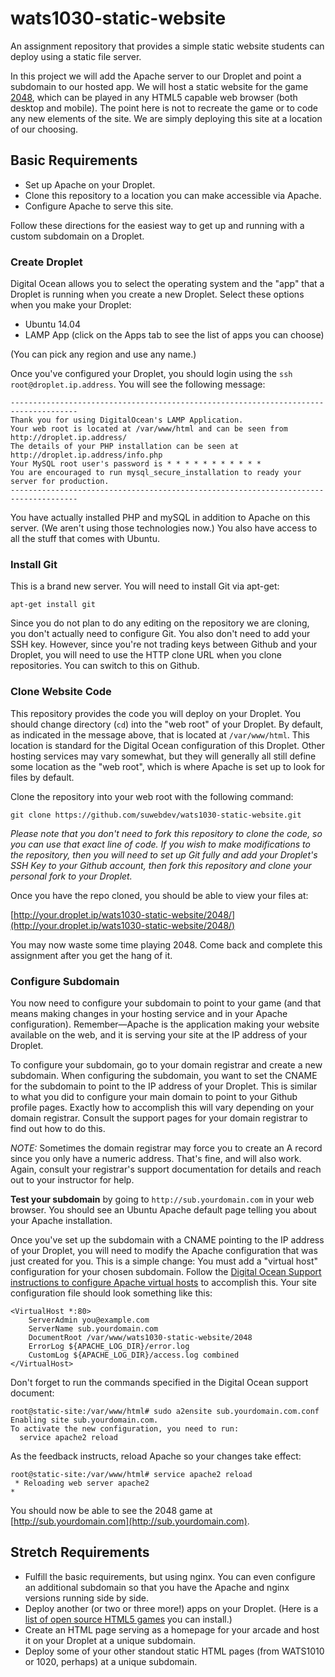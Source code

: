 # wats1030-static-website
An assignment repository that provides a simple static website students can deploy using a static file server.

In this project we will add the Apache server to our Droplet and point a subdomain to our hosted app. We will host a static website for the game [2048](https://github.com/gabrielecirulli/2048), which can be played in any HTML5 capable web browser (both desktop and mobile). The point here is not to recreate the game or to code any new elements of the site. We are simply deploying this site at a location of our choosing.

## Basic Requirements

* Set up Apache on your Droplet.
* Clone this repository to a location you can make accessible via Apache.
* Configure Apache to serve this site.

Follow these directions for the easiest way to get up and running with a custom subdomain on a Droplet. 

### Create Droplet
Digital Ocean allows you to select the operating system and the "app" that a Droplet is running when you create a new Droplet. Select these options when you make your Droplet:

* Ubuntu 14.04
* LAMP App (click on the Apps tab to see the list of apps you can choose)

(You can pick any region and use any name.)

Once you've configured your Droplet, you should login using the `ssh root@droplet.ip.address`. You will see the following message:

```
-------------------------------------------------------------------------------------
Thank you for using DigitalOcean's LAMP Application.
Your web root is located at /var/www/html and can be seen from http://droplet.ip.address/
The details of your PHP installation can be seen at http://droplet.ip.address/info.php
Your MySQL root user's password is * * * * * * * * * * *
You are encouraged to run mysql_secure_installation to ready your server for production.
-------------------------------------------------------------------------------------
```

You have actually installed PHP and mySQL in addition to Apache on this server. (We aren't using those technologies now.) You also have access to all the stuff that comes with Ubuntu.

### Install Git
This is a brand new server. You will need to install Git via apt-get:

`apt-get install git`

Since you do not plan to do any editing on the repository we are cloning, you don't actually need to configure Git. You also don't need to add your SSH key. However, since you're not trading keys between Github and your Droplet, you will need to use the HTTP clone URL when you clone repositories. You can switch to this on Github.

### Clone Website Code
This repository provides the code you will deploy on your Droplet. You should change directory (`cd`) into the "web root" of your Droplet. By default, as indicated in the message above, that is located at `/var/www/html`. This location is standard for the Digital Ocean configuration of this Droplet. Other hosting services may vary somewhat, but they will generally all still define some location as the "web root", which is where Apache is set up to look for files by default.

Clone the repository into your web root with the following command:

`git clone https://github.com/suwebdev/wats1030-static-website.git`

*Please note that you don't need to fork this repository to clone the code, so you can use that exact line of code. If you wish to make modifications to the repository, then you will need to set up Git fully and add your Droplet's SSH Key to your Github account, then fork this repository and clone your personal fork to your Droplet.*

Once you have the repo cloned, you should be able to view your files at:

[http://your.droplet.ip/wats1030-static-website/2048/](http://your.droplet.ip/wats1030-static-website/2048/)

You may now waste some time playing 2048. Come back and complete this assignment after you get the hang of it.

### Configure Subdomain
You now need to configure your subdomain to point to your game (and that means making changes in your hosting service and in your Apache configuration). Remember&mdash;Apache is the application making your website available on the web, and it is serving your site at the IP address of your Droplet. 

To configure your subdomain, go to your domain registrar and create a new subdomain. When configuring the subdomain, you want to set the CNAME for the subdomain to point to the IP address of your Droplet. This is similar to what you did to configure your main domain to point to your Github profile pages. Exactly how to accomplish this will vary depending on your domain registrar. Consult the support pages for your domain registrar to find out how to do this.

*NOTE:* Sometimes the domain registrar may force you to create an A record since you only have a numeric address. That's fine, and will also work. Again, consult your registrar's support documentation for details and reach out to your instructor for help.

**Test your subdomain** by going to `http://sub.yourdomain.com` in your web browser. You should see an Ubuntu Apache default page telling you about your Apache installation. 

Once you've set up the subdomain with a CNAME pointing to the IP address of your Droplet, you will need to modify the Apache configuration that was just created for you. This is a simple change: You must add a "virtual host" configuration for your chosen subdomain. Follow the [Digital Ocean Support instructions to configure Apache virtual hosts](https://www.digitalocean.com/community/tutorials/how-to-set-up-apache-virtual-hosts-on-ubuntu-14-04-lts/#step-four-—-create-new-virtual-host-files) to accomplish this. Your site configuration file should look something like this:

```
<VirtualHost *:80>
    ServerAdmin you@example.com
    ServerName sub.yourdomain.com
    DocumentRoot /var/www/wats1030-static-website/2048
    ErrorLog ${APACHE_LOG_DIR}/error.log
    CustomLog ${APACHE_LOG_DIR}/access.log combined
</VirtualHost>
```

Don't forget to run the commands specified in the Digital Ocean support document:

```
root@static-site:/var/www/html# sudo a2ensite sub.yourdomain.com.conf
Enabling site sub.yourdomain.com.
To activate the new configuration, you need to run:
  service apache2 reload
```

As the feedback instructs, reload Apache so your changes take effect:

```
root@static-site:/var/www/html# service apache2 reload
 * Reloading web server apache2                                                                                             *
```

You should now be able to see the 2048 game at [http://sub.yourdomain.com](http://sub.yourdomain.com).

## Stretch Requirements

* Fulfill the basic requirements, but using nginx. You can even configure an additional subdomain so that you have the Apache and nginx versions running side by side.
* Deploy another (or two or three more!) apps on your Droplet. (Here is a [list of open source HTML5 games](https://github.com/leereilly/games) you can install.)
* Create an HTML page serving as a homepage for your arcade and host it on your Droplet at a unique subdomain.
* Deploy some of your other standout static HTML pages (from WATS1010 or 1020, perhaps) at a unique subdomain.

